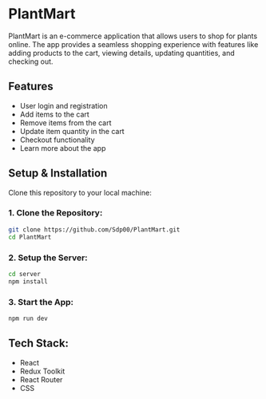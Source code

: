 # PlantMart

PlantMart is an e-commerce application that allows users to shop for plants online. The app provides a seamless shopping experience with features like adding products to the cart, viewing details, updating quantities, and checking out.

## Features

- User login and registration
- Add items to the cart
- Remove items from the cart
- Update item quantity in the cart
- Checkout functionality
- Learn more about the app

## Setup & Installation

Clone this repository to your local machine:

### 1. Clone the Repository:

```bash
git clone https://github.com/Sdp00/PlantMart.git
cd PlantMart
```
### 2. Setup the Server:

```bash
cd server
npm install
```
### 3. Start the App:

```bash
npm run dev
```
## Tech Stack:
- React
- Redux Toolkit
- React Router
- CSS
